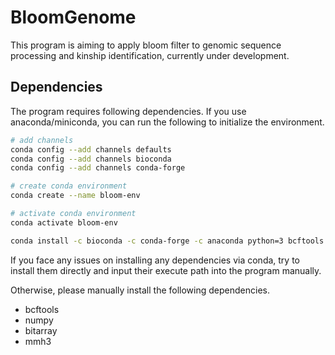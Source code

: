# BloomGenome

This program is aiming to apply bloom filter to genomic sequence processing and kinship identification, currently under development.

## Dependencies
The program requires following dependencies. If you use anaconda/miniconda, you can run the following to initialize the environment.

```bash
# add channels
conda config --add channels defaults
conda config --add channels bioconda
conda config --add channels conda-forge

# create conda environment
conda create --name bloom-env

# activate conda environment
conda activate bloom-env

conda install -c bioconda -c conda-forge -c anaconda python=3 bcftools numpy bitarray mmh3
```
If you face any issues on installing any dependencies via conda, try to install them directly and input their execute path into the program manually.

Otherwise, please manually install the following dependencies.
* bcftools
* numpy
* bitarray
* mmh3